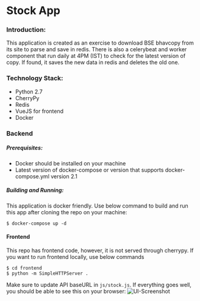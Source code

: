 # Stock App 

### Introduction:

This application is created as an exercise to download BSE bhavcopy from its site to parse and save in redis. There is also a celerybeat 
and worker component that run daily at 4PM (IST) to check for the latest version of copy. If found, it saves the new data in redis and 
deletes the old one.

### Technology Stack:

- Python 2.7
- CherryPy
- Redis
- VueJS for frontend
- Docker


### Backend

##### Prerequisites:
- Docker should be installed on your machine
- Latest version of docker-compose or version that supports docker-compose.yml version 2.1

##### Building and Running:

This application is docker friendly. Use below command to build and run this app after cloning the repo on your machine:

```
$ docker-compose up -d
```

#### Frontend

This repo has frontend code, however, it is not served through cherrypy. If you want to run frontend locally, use below commands
```
$ cd frontend
$ python -m SimpleHTTPServer .
```
Make sure to update API baseURL in `js/stock.js`. If everything goes well, you should be able to see this on your browser:
![UI-Screenshot](https://s3.ap-south-1.amazonaws.com/abhishek-bhavcopy/static/ui-screenshot.png)
